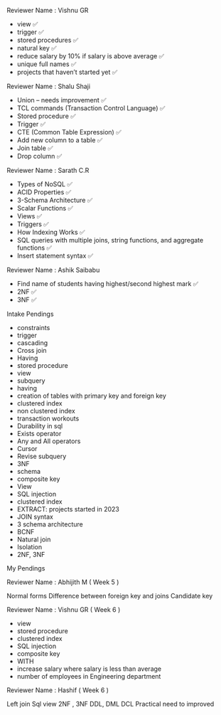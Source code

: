 Reviewer Name : Vishnu GR

- view ✅
- trigger ✅
- stored procedures ✅
- natural key ✅
- reduce salary by 10% if salary is above average ✅
- unique full names ✅
- projects that haven’t started yet ✅

Reviewer Name : Shalu Shaji

- Union – needs improvement ✅
- TCL commands (Transaction Control Language) ✅
- Stored procedure ✅
- Trigger ✅
- CTE (Common Table Expression) ✅
- Add new column to a table ✅
- Join table ✅
- Drop column ✅

Reviewer Name : Sarath C.R

- Types of NoSQL ✅
- ACID Properties ✅
- 3-Schema Architecture ✅
- Scalar Functions ✅
- Views ✅
- Triggers ✅
- How Indexing Works ✅
- SQL queries with multiple joins, string functions, and aggregate functions ✅
- Insert statement syntax ✅

Reviewer Name : Ashik Saibabu

- Find name of students having highest/second highest mark ✅
- 2NF ✅
- 3NF ✅

Intake Pendings

- constraints
- trigger
- cascading
- Cross join
- Having
- stored procedure
- view
- subquery
- having
- creation of tables with primary key and foreign key
- clustered index
- non clustered index
- transaction workouts
- Durability in sql
- Exists operator
- Any and All operators
- Cursor
- Revise subquery
- 3NF
- schema
- composite key
- View
- SQL injection
- clustered index
- EXTRACT: projects started in 2023
- JOIN syntax
- 3 schema architecture
- BCNF
- Natural join
- Isolation
- 2NF, 3NF

My Pendings 

Reviewer Name : Abhijith M ( Week 5 )

Normal forms
Difference between foreign key and joins
Candidate key

Reviewer Name : Vishnu GR ( Week 6 )

- view
- stored procedure
- clustered index
- SQL injection
- composite key
- WITH
- increase salary where salary is less than average
- number of employees in Engineering department

Reviewer Name : Hashif ( Week 6 )

Left join
Sql view
2NF , 3NF
DDL, DML DCL
Practical need to improved

